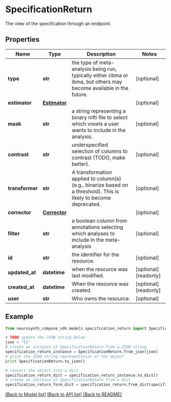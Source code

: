 # SpecificationReturn

The view of the specification through an endpoint.

## Properties
Name | Type | Description | Notes
------------ | ------------- | ------------- | -------------
**type** | **str** | the type of meta-analysis being run, typically either cbma or ibma, but others may become available in the future. | [optional] 
**estimator** | [**Estimator**](Estimator.md) |  | [optional] 
**mask** | **str** | a string representing a binary nifti file to select which voxels a user wants to include in the analysis. | [optional] 
**contrast** | **str** | underspecified selection of columns to contrast (TODO, make better). | [optional] 
**transformer** | **str** | A transformation applied to column(s) (e.g., binarize based on a threshold). This is likely to become deprecated. | [optional] 
**corrector** | [**Corrector**](Corrector.md) |  | [optional] 
**filter** | **str** | a boolean column from annotations selecting which analyses to include in the meta-analysis | [optional] 
**id** | **str** | the identifier for the resource. | [optional] 
**updated_at** | **datetime** | when the resource was last modified. | [optional] [readonly] 
**created_at** | **datetime** | When the resource was created. | [optional] [readonly] 
**user** | **str** | Who owns the resource. | [optional] 

## Example

```python
from neurosynth_compose_sdk.models.specification_return import SpecificationReturn

# TODO update the JSON string below
json = "{}"
# create an instance of SpecificationReturn from a JSON string
specification_return_instance = SpecificationReturn.from_json(json)
# print the JSON string representation of the object
print SpecificationReturn.to_json()

# convert the object into a dict
specification_return_dict = specification_return_instance.to_dict()
# create an instance of SpecificationReturn from a dict
specification_return_form_dict = specification_return.from_dict(specification_return_dict)
```
[[Back to Model list]](../README.md#documentation-for-models) [[Back to API list]](../README.md#documentation-for-api-endpoints) [[Back to README]](../README.md)


